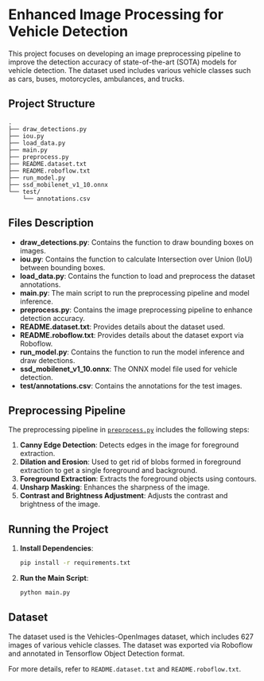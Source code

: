 # Enhanced Image Processing for Vehicle Detection

This project focuses on developing an image preprocessing pipeline to improve the detection accuracy of state-of-the-art (SOTA) models for vehicle detection. The dataset used includes various vehicle classes such as cars, buses, motorcycles, ambulances, and trucks.

## Project Structure
```
.
├── draw_detections.py
├── iou.py
├── load_data.py
├── main.py
├── preprocess.py
├── README.dataset.txt
├── README.roboflow.txt
├── run_model.py
├── ssd_mobilenet_v1_10.onnx
└── test/
    └── annotations.csv
```

## Files Description

- **draw_detections.py**: Contains the function to draw bounding boxes on images.
- **iou.py**: Contains the function to calculate Intersection over Union (IoU) between bounding boxes.
- **load_data.py**: Contains the function to load and preprocess the dataset annotations.
- **main.py**: The main script to run the preprocessing pipeline and model inference.
- **preprocess.py**: Contains the image preprocessing pipeline to enhance detection accuracy.
- **README.dataset.txt**: Provides details about the dataset used.
- **README.roboflow.txt**: Provides details about the dataset export via Roboflow.
- **run_model.py**: Contains the function to run the model inference and draw detections.
- **ssd_mobilenet_v1_10.onnx**: The ONNX model file used for vehicle detection.
- **test/annotations.csv**: Contains the annotations for the test images.

## Preprocessing Pipeline

The preprocessing pipeline in [`preprocess.py`](preprocess.py) includes the following steps:

1. **Canny Edge Detection**: Detects edges in the image for foreground extraction.
2. **Dilation and Erosion**: Used to get rid of blobs formed in foreground extraction to get a single foreground and background.
3. **Foreground Extraction**: Extracts the foreground objects using contours.
4. **Unsharp Masking**: Enhances the sharpness of the image.
5. **Contrast and Brightness Adjustment**: Adjusts the contrast and brightness of the image.

## Running the Project

1. **Install Dependencies**:
   ```sh
   pip install -r requirements.txt
   ```
2. **Run the Main Script**:
   ```sh
   python main.py
   ```

## Dataset

The dataset used is the Vehicles-OpenImages dataset, which includes 627 images of various vehicle classes. The dataset was exported via Roboflow and annotated in Tensorflow Object Detection format.

For more details, refer to `README.dataset.txt` and `README.roboflow.txt`.